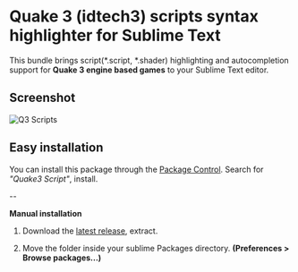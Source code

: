 # Quake 3 (idtech3) scripts syntax highlighter for Sublime Text
This bundle brings script(*.script, *.shader) highlighting and autocompletion support for __Quake 3 engine based games__ to your Sublime Text editor.

## Screenshot
![Q3 Scripts](https://dl.dropboxusercontent.com/u/6300089/q3-highlight.png)

## Easy installation
You can install this package through the [Package Control](https://packagecontrol.io/installation). Search for *"Quake3 Script"*, install.

--

**Manual installation**

1. Download the [latest release](https://github.com/isRyven/Sublime-Text-Q3Script/releases/latest), extract.

2. Move the folder inside your sublime Packages directory. **(Preferences > Browse packages...)**
